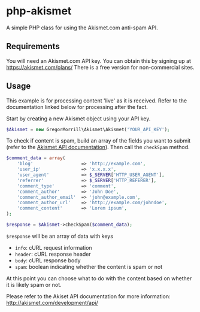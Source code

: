 php-akismet
===========

A simple PHP class for using the Akismet.com anti-spam API.

## Requirements

You will need an Akismet.com API key. You can obtain this by signing up at https://akismet.com/plans/ There is a free version for non-commercial sites.

## Usage

This example is for processing content 'live' as it is received. Refer to the documentation linked below for processing after the fact.

Start by creating a new Akismet object using your API key.

```php
$Akismet = new GregorMorrill\Akismet\Akismet('YOUR_API_KEY');
```

To check if content is spam, build an array of the fields you want to submit (refer to the [Akismet API documentation](http://akismet.com/development/api/#comment-check)). Then call the `checkSpam` method.

```php
$comment_data = array(
	'blog'					=> 'http://example.com',
	'user_ip'				=> 'x.x.x.x',
	'user_agent'			=> $_SERVER['HTTP_USER_AGENT'],
	'referrer'				=> $_SERVER['HTTP_REFERER'],
	'comment_type'			=> 'comment',
	'comment_author' 		=> 'John Doe',
	'comment_author_email'	=> 'john@example.com',
	'comment_author_url'	=> 'http://example.com/johndoe',
	'comment_content'		=> 'Lorem ipsum',
);

$response = $Akismet->checkSpam($comment_data);
```

`$response` will be an array of data with keys
* `info`: cURL request information
* `header`: cURL response header
* `body`: cURL response body
* `spam`: boolean indicating whether the content is spam or not

At this point you can choose what to do with the content based on whether it is likely spam or not.

Please refer to the Akiset API documentation for more information: http://akismet.com/development/api/
